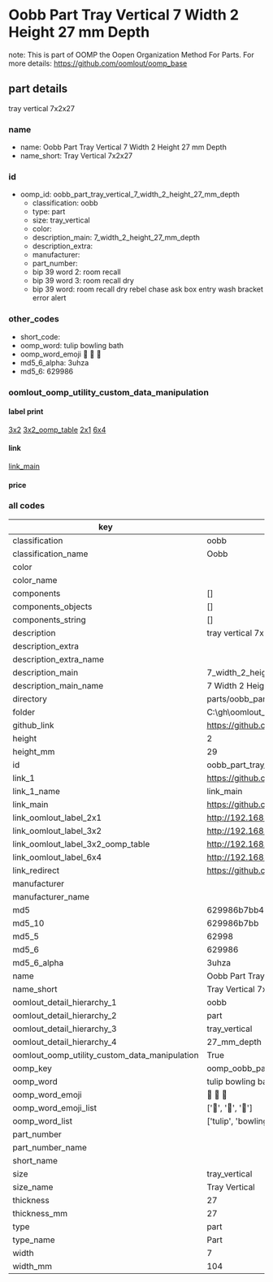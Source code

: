 # Oobb Part Tray Vertical 7 Width 2 Height 27 mm Depth  

note: This is part of OOMP the Oopen Organization Method For Parts. For more details: https://github.com/oomlout/oomp_base

##  part details
  



tray vertical 7x2x27



### name
* name: Oobb Part Tray Vertical 7 Width 2 Height 27 mm Depth
* name_short: Tray Vertical 7x2x27 
### id
* oomp_id: oobb_part_tray_vertical_7_width_2_height_27_mm_depth
  * classification: oobb
  * type: part
  * size: tray_vertical
  * color: 
  * description_main: 7_width_2_height_27_mm_depth
  * description_extra: 
  * manufacturer: 
  * part_number: 
  * bip 39 word 2: room recall
  * bip 39 word 3: room recall dry
  * bip 39 word: room recall dry rebel chase ask box entry wash bracket error alert

### other_codes
* short_code: 
* oomp_word: tulip bowling bath
* oomp_word_emoji :tulip: :bowling: :bath:
* md5_6_alpha: 3uhza
* md5_6: 629986






### oomlout_oomp_utility_custom_data_manipulation
#### label print
[3x2](http://192.168.1.245:1112/?label=oomp%203uhza)
[3x2_oomp_table](http://192.168.1.108:1112/?label=oomp%203uhza)
[2x1](http://192.168.1.242:1112/?label=oomp%203uhza)
[6x4](http://192.168.1.55:1112/?label=oomp%203uhza)    

#### link

[link_main](https://github.com/oomlout/oomlout_oobb_version_4_generated_parts/tree/main/navigation_oomp/oobb/part/tray_vertical/7_width_2_height_27_mm_depth/part)                              

#### price







### all codes 
| key | value |  
| --- | --- |  
| classification | oobb |  
| classification_name | Oobb |  
| color |  |  
| color_name |  |  
| components | [] |  
| components_objects | [] |  
| components_string | [] |  
| description | tray vertical 7x2x27 |  
| description_extra |  |  
| description_extra_name |  |  
| description_main | 7_width_2_height_27_mm_depth |  
| description_main_name | 7 Width 2 Height 27 mm Depth |  
| directory | parts/oobb_part_tray_vertical_7_width_2_height_27_mm_depth |  
| folder | C:\gh\oomlout_oobb_version_4_generated_parts\parts\oobb_part_tray_vertical_7_width_2_height_27_mm_depth |  
| github_link | https://github.com/oomlout/oomlout_oomp_part_src/tree/main/parts/oobb_part_tray_vertical_7_width_2_height_27_mm_depth |  
| height | 2 |  
| height_mm | 29 |  
| id | oobb_part_tray_vertical_7_width_2_height_27_mm_depth |  
| link_1 | https://github.com/oomlout/oomlout_oobb_version_4_generated_parts/tree/main/navigation_oomp/oobb/part/tray_vertical/7_width_2_height_27_mm_depth/part |  
| link_1_name | link_main |  
| link_main | https://github.com/oomlout/oomlout_oobb_version_4_generated_parts/tree/main/navigation_oomp/oobb/part/tray_vertical/7_width_2_height_27_mm_depth/part |  
| link_oomlout_label_2x1 | http://192.168.1.242:1112/?label=oomp%203uhza |  
| link_oomlout_label_3x2 | http://192.168.1.245:1112/?label=oomp%203uhza |  
| link_oomlout_label_3x2_oomp_table | http://192.168.1.108:1112/?label=oomp%203uhza |  
| link_oomlout_label_6x4 | http://192.168.1.55:1112/?label=oomp%203uhza |  
| link_redirect | https://github.com/oomlout/oomlout_oobb_version_4_generated_parts/tree/main/parts/oobb_tray_vertical_07_02_27 |  
| manufacturer |  |  
| manufacturer_name |  |  
| md5 | 629986b7bb4ba35035135b32876cdddf |  
| md5_10 | 629986b7bb |  
| md5_5 | 62998 |  
| md5_6 | 629986 |  
| md5_6_alpha | 3uhza |  
| name | Oobb Part Tray Vertical 7 Width 2 Height 27 mm Depth |  
| name_short | Tray Vertical 7x2x27  |  
| oomlout_detail_hierarchy_1 | oobb |  
| oomlout_detail_hierarchy_2 | part |  
| oomlout_detail_hierarchy_3 | tray_vertical |  
| oomlout_detail_hierarchy_4 | 27_mm_depth |  
| oomlout_oomp_utility_custom_data_manipulation | True |  
| oomp_key | oomp_oobb_part_tray_vertical_7_width_2_height_27_mm_depth |  
| oomp_word | tulip bowling bath |  
| oomp_word_emoji | :tulip: :bowling: :bath: |  
| oomp_word_emoji_list | [':tulip:', ':bowling:', ':bath:'] |  
| oomp_word_list | ['tulip', 'bowling', 'bath'] |  
| part_number |  |  
| part_number_name |  |  
| short_name |  |  
| size | tray_vertical |  
| size_name | Tray Vertical |  
| thickness | 27 |  
| thickness_mm | 27 |  
| type | part |  
| type_name | Part |  
| width | 7 |  
| width_mm | 104 |  
